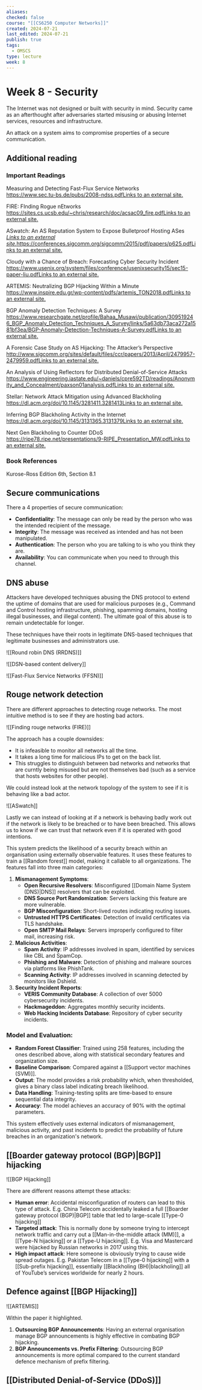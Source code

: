 ```yaml
---
aliases: 
checked: false
course: "[[CS6250 Computer Networks]]"
created: 2024-07-21
last_edited: 2024-07-21
publish: true
tags:
  - OMSCS
type: lecture
week: 8
---
```

# Week 8 - Security

The Internet was not designed or built with security in mind. Security came as an afterthought after adversaries started misusing or abusing Internet services, resources and infrastructure.

An attack on a system aims to compromise properties of a secure communication.

## Additional reading

### Important Readings

Measuring and Detecting Fast-Flux Service Networks  
[https://www.sec.tu-bs.de/pubs/2008-ndss.pdfLinks to an external site.](https://www.sec.tu-bs.de/pubs/2008-ndss.pdf)

FIRE: FInding Rogue nEtworks  
[https://sites.cs.ucsb.edu/~chris/research/doc/acsac09_fire.pdfLinks to an external site.](https://sites.cs.ucsb.edu/~chris/research/doc/acsac09_fire.pdf)

ASwatch: An AS Reputation System to Expose Bulletproof Hosting ASes  
_[Links to an external site.](https://conferences.sigcomm.org/sigcomm/2015/pdf/papers/p625.pdf)_[https://conferences.sigcomm.org/sigcomm/2015/pdf/papers/p625.pdfLinks to an external site.](https://conferences.sigcomm.org/sigcomm/2015/pdf/papers/p625.pdf)

Cloudy with a Chance of Breach: Forecasting Cyber Security Incident  
[https://www.usenix.org/system/files/conference/usenixsecurity15/sec15-paper-liu.pdfLinks to an external site.](https://www.usenix.org/system/files/conference/usenixsecurity15/sec15-paper-liu.pdf)

ARTEMIS: Neutralizing BGP Hijacking Within a Minute  
[https://www.inspire.edu.gr/wp-content/pdfs/artemis_TON2018.pdfLinks to an external site.](https://www.inspire.edu.gr/wp-content/pdfs/artemis_TON2018.pdf)

BGP Anomaly Detection Techniques: A Survey  
[https://www.researchgate.net/profile/Bahaa_Musawi/publication/309519246_BGP_Anomaly_Detection_Techniques_A_Survey/links/5a63db73aca272a1581bf3ea/BGP-Anomaly-Detection-Techniques-A-Survey.pdfLinks to an external site.](https://www.researchgate.net/profile/Bahaa_Musawi/publication/309519246_BGP_Anomaly_Detection_Techniques_A_Survey/links/5a63db73aca272a1581bf3ea/BGP-Anomaly-Detection-Techniques-A-Survey.pdf)

A Forensic Case Study on AS Hijacking: The Attacker’s Perspective  
[http://www.sigcomm.org/sites/default/files/ccr/papers/2013/April/2479957-2479959.pdfLinks to an external site.](http://www.sigcomm.org/sites/default/files/ccr/papers/2013/April/2479957-2479959.pdf)

An Analysis of Using Reflectors for Distributed Denial-of-Service Attacks  
[https://www.engineering.iastate.edu/~daniels/cpre592TD/readings/Anonymity_and_Concealment/paxson01analysis.pdfLinks to an external site.](https://www.engineering.iastate.edu/~daniels/cpre592TD/readings/Anonymity_and_Concealment/paxson01analysis.pdf)

Stellar: Network Attack Mitigation using Advanced Blackholing  
[https://dl.acm.org/doi/10.1145/3281411.3281413Links to an external site.](https://dl.acm.org/doi/10.1145/3281411.3281413)

Inferring BGP Blackholing Activity in the Internet  
[https://dl.acm.org/doi/10.1145/3131365.3131379Links to an external site.](https://dl.acm.org/doi/10.1145/3131365.3131379)

Next Gen Blackholing to Counter DDoS  
[https://ripe78.ripe.net/presentations/9-RIPE_Presentation_MW.pdfLinks to an external site.](https://ripe78.ripe.net/presentations/9-RIPE_Presentation_MW.pdf "Link")

### Book References

Kurose-Ross Edition 6th, Section 8.1

## Secure communications

There a 4 properties of secure communication:
- **Confidentiality**: The message can only be read by the person who was the intended recipient of the message.
- **Integrity**: The message was received as intended and has not been manipulated. 
- **Authentication**: The person who you are talking to is who you think they are.
- **Availability**: You can communicate when you need to through this channel.

## DNS abuse

Attackers have developed techniques abusing the DNS protocol to extend the uptime of domains that are used for malicious purposes (e.g., Command and Control hosting infrastructure, phishing, spamming domains, hosting illegal businesses, and illegal content). The ultimate goal of this abuse is to remain undetectable for longer.

These techniques have their roots in legitimate DNS-based techniques that legitimate businesses and administrators use.

![[Round robin DNS (RRDNS)]]

![[DSN-based content delivery]]

![[Fast-Flux Service Networks (FFSN)]]

## Rouge network detection

There are different approaches to detecting rouge networks. The most intuitive method is to see if they are hosting bad actors.

![[Finding rouge networks (FIRE)]]

The approach has a couple downsides:
- It is infeasible to monitor all networks all the time.
- It takes a long time for malicious IPs to get on the back list.
- This struggles to distinguish between bad networks and networks that are curntly being misused but are not themselves bad (such as a service that hosts websites for other people).

We could instead look at the network topology of the system to see if it is behaving like a bad actor.

![[ASwatch]]

Lastly we can instead of looking at if a network is behaving badly work out if the network is likely to be breached or to have been breached. This allows us to know if we can trust that network even if it is operated with good intentions.

This system predicts the likelihood of a security breach within an organisation using externally observable features. It uses these features to train a [[Random forest]] model, making it callable to all organizations. The features fall into three main categories:

1. **Mismanagement Symptoms**:
    - **Open Recursive Resolvers**: Misconfigured [[Domain Name System (DNS)|DNS]] resolvers that can be exploited.
    - **DNS Source Port Randomization**: Servers lacking this feature are more vulnerable.
    - **BGP Misconfiguration**: Short-lived routes indicating routing issues.
    - **Untrusted HTTPS Certificates**: Detection of invalid certificates via TLS handshake.
    - **Open SMTP Mail Relays**: Servers improperly configured to filter mail, increasing risk.
2. **Malicious Activities**:
    - **Spam Activity**: IP addresses involved in spam, identified by services like CBL and SpamCop.
    - **Phishing and Malware**: Detection of phishing and malware sources via platforms like PhishTank.
    - **Scanning Activity**: IP addresses involved in scanning detected by monitors like Dshield.
3. **Security Incident Reports**:
    - **VERIS Community Database**: A collection of over 5000 cybersecurity incidents.
    - **Hackmageddon**: Aggregates monthly security incidents.
    - **Web Hacking Incidents Database**: Repository of cyber security incidents.

### Model and Evaluation:

- **Random Forest Classifier**: Trained using 258 features, including the ones described above, along with statistical secondary features and organization size.
- **Baseline Comparison**: Compared against a [[Support vector machines (SVM)]].
- **Output**: The model provides a risk probability which, when thresholded, gives a binary class label indicating breach likelihood.
- **Data Handling**: Training-testing splits are time-based to ensure sequential data integrity.
- **Accuracy**: The model achieves an accuracy of 90% with the optimal parameters.

This system effectively uses external indicators of mismanagement, malicious activity, and past incidents to predict the probability of future breaches in an organization's network.

## [[Boarder gateway protocol (BGP)|BGP]] hijacking

![[BGP Hijacking]]

There are different reasons attempt these attacks:
- **Human error**: Accidental misconfiguration of routers can lead to this type of attack. E.g. China Telecom accidentally leaked a full [[Boarder gateway protocol (BGP)|BGP]] table that led to large-scale [[Type-0 hijacking]]
- **Targeted attack**: This is normally done by someone trying to intercept network traffic and carry out a [[Man-in-the-middle attack (MM)]], a [[Type-N hijacking]] or a [[Type-U hijacking]]. E.g. Visa and Mastercard were hijacked by Russian networks in 2017 using this.
- **High impact attack**: Here someone is obviously trying to cause wide spread outages. E.g. Pakistan Telecom in a [[Type-0 hijacking]] with a [[Sub-prefix hijacking]], essentially [[Blackholing (BH)|blackholing]] all of YouTube’s services worldwide for nearly 2 hours.

## Defence against [[BGP Hijacking]]

![[ARTEMIS]]

Within the paper it highlighted.
1. **Outsourcing BGP Announcements**: Having an external organisation manage BGP announcements is highly effective in combating BGP hijacking.
2. **BGP Announcements vs. Prefix Filtering**: Outsourcing BGP announcements is more optimal compared to the current standard defence mechanism of prefix filtering.

## [[Distributed Denial-of-Service (DDoS)]]

